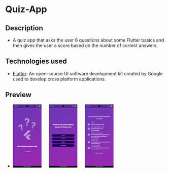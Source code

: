# Quiz-App

## Description

- A quiz app that asks the user 6 questions about some Flutter basics and then gives the user a score based on the number of correct answers. 

## Technologies used

- [Flutter](https://flutter.dev/): An open-source UI software development kit created by Google used to develop cross platform applications.

## Preview

- <img src="/img/1.png" alt="Alt text" title="Main_Screen" height="200" style="padding-right: 20px;"> <img src="/img/2.png" alt="Alt text" title="Questions_Screen" height="200" style="padding-right: 20px;">    <img src="/img/3.png" alt="Alt text" title="Results_Screen" height="200">
